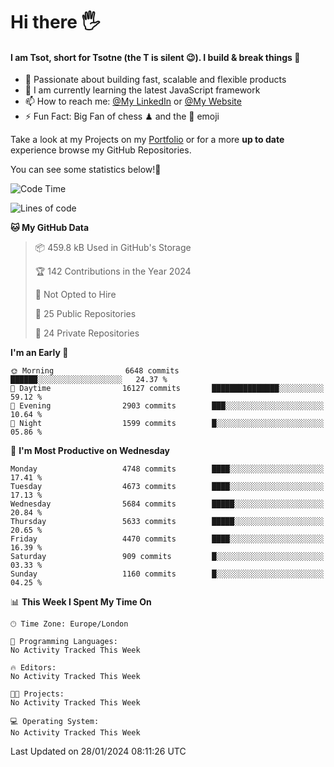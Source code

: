 # Hi there :raised_hand_with_fingers_splayed:
#### I am Tsot, short for Tsotne (the T is silent :wink:). I build & break things :space_invader:
- :telescope: Passionate about building fast, scalable and flexible products
- :seedling: I am currently learning the latest JavaScript framework 
- :mailbox: How to reach me: [@My LinkedIn](https://www.linkedin.com/in/tsotne-gvadzabia/) or [@My Website](https://tsotne.co.uk/contact)
- :zap: Fun Fact: Big Fan of chess ♟ and the 👾 emoji

Take a look at my Projects on my [Portfolio](https://tsotne.co.uk/) or for a more **up to date** experience browse my GitHub Repositories.

You can see some statistics below!:space_invader:
<!--START_SECTION:waka-->
![Code Time](http://img.shields.io/badge/Code%20Time-761%20hrs%202%20mins-blue)

![Lines of code](https://img.shields.io/badge/From%20Hello%20World%20I%27ve%20Written-9.9%20million%20lines%20of%20code-blue)

**🐱 My GitHub Data** 

> 📦 459.8 kB Used in GitHub's Storage 
 > 
> 🏆 142 Contributions in the Year 2024
 > 
> 🚫 Not Opted to Hire
 > 
> 📜 25 Public Repositories 
 > 
> 🔑 24 Private Repositories 
 > 
**I'm an Early 🐤** 

```text
🌞 Morning                6648 commits        ██████░░░░░░░░░░░░░░░░░░░   24.37 % 
🌆 Daytime                16127 commits       ███████████████░░░░░░░░░░   59.12 % 
🌃 Evening                2903 commits        ███░░░░░░░░░░░░░░░░░░░░░░   10.64 % 
🌙 Night                  1599 commits        █░░░░░░░░░░░░░░░░░░░░░░░░   05.86 % 
```
📅 **I'm Most Productive on Wednesday** 

```text
Monday                   4748 commits        ████░░░░░░░░░░░░░░░░░░░░░   17.41 % 
Tuesday                  4673 commits        ████░░░░░░░░░░░░░░░░░░░░░   17.13 % 
Wednesday                5684 commits        █████░░░░░░░░░░░░░░░░░░░░   20.84 % 
Thursday                 5633 commits        █████░░░░░░░░░░░░░░░░░░░░   20.65 % 
Friday                   4470 commits        ████░░░░░░░░░░░░░░░░░░░░░   16.39 % 
Saturday                 909 commits         █░░░░░░░░░░░░░░░░░░░░░░░░   03.33 % 
Sunday                   1160 commits        █░░░░░░░░░░░░░░░░░░░░░░░░   04.25 % 
```


📊 **This Week I Spent My Time On** 

```text
🕑︎ Time Zone: Europe/London

💬 Programming Languages: 
No Activity Tracked This Week

🔥 Editors: 
No Activity Tracked This Week

🐱‍💻 Projects: 
No Activity Tracked This Week

💻 Operating System: 
No Activity Tracked This Week
```


 Last Updated on 28/01/2024 08:11:26 UTC
<!--END_SECTION:waka-->
